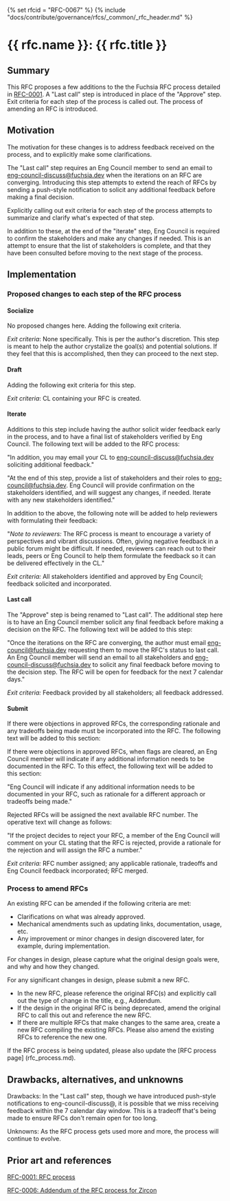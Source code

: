 {% set rfcid = "RFC-0067" %}
{% include "docs/contribute/governance/rfcs/_common/_rfc_header.md" %}
# {{ rfc.name }}: {{ rfc.title }}
<!-- SET the `rfcid` VAR ABOVE. DO NOT EDIT ANYTHING ELSE ABOVE THIS LINE. -->

## Summary

This RFC proposes a few additions to the the Fuchsia RFC process detailed in
[RFC-0001](0001_rfc_process.md). A "Last call" step is introduced in place of
the "Approve" step. Exit criteria for each step of the process is called out.
The process of amending an RFC is introduced.


## Motivation

The motivation for these changes is to address feedback received on the process,
and to explicitly make some clarifications.

The "Last call" step requires an Eng Council member to send an email to
eng-council-discuss@fuchsia.dev when the iterations on an RFC are converging.
Introducing this step attempts to extend the reach of RFCs by sending a push-style
notification to solicit any additional feedback before making a final decision.

Explicitly calling out exit criteria for each step of the process attempts to
summarize and clarify what's expected of that step.

In addition to these, at the end of the "iterate" step, Eng Council is required
to confirm the stakeholders and make any changes if needed. This is an attempt
to ensure that the list of stakeholders is complete, and that they have been
consulted before moving to the next stage of the process.


## Implementation

### Proposed changes to each step of the RFC process

#### Socialize

No proposed changes here. Adding the following exit criteria.

*Exit criteria*: None specifically. This is per the author's discretion.
This step is meant to help the author crystalize the goal(s) and potential solutions.
If they feel that this is accomplished, then they can proceed to the next step.

#### Draft

Adding the following exit criteria for this step.

*Exit criteria*: CL containing your RFC is created.

#### Iterate

Additions to this step include having the author solicit wider feedback early in
the process, and to have a final list of stakeholders verified by Eng Council.
The following text will be added to the RFC process:

"In addition, you may email your CL to eng-council-discuss@fuchsia.dev
soliciting additional feedback."

"At the end of this step, provide a list of stakeholders and their roles to
eng-council@fuchsia.dev. Eng Council will provide confirmation on the stakeholders
identified, and will suggest any changes, if needed. Iterate with any new
stakeholders identified."

In addition to the above, the following note will be added to help reviewers
with formulating their feedback:

"*Note to reviewers:* The RFC process is meant to encourage a variety of
perspectives and vibrant discussions. Often, giving negative feedback in a public
forum might be difficult. If needed, reviewers can reach out to their leads,
peers or Eng Council to help them formulate the feedback so it can be delivered
effectively in the CL."

*Exit criteria:* All stakeholders identified and approved by Eng Council; feedback
solicited and incorporated.

#### Last call

The "Approve" step is being renamed to "Last call". The additional step here
is to have an Eng Council member solicit any final feedback before making a decision
on the RFC. The following text will be added to this step:

"Once the iterations on the RFC are converging, the author must email
eng-council@fuchsia.dev requesting them to move the RFC's status to last call.
An Eng Council member will send an email to all stakeholders and
eng-council-discuss@fuchsia.dev to solicit any final feedback before moving to
the decision step. The RFC will be open for feedback for the next 7 calendar days."

*Exit criteria:* Feedback provided by all stakeholders; all feedback addressed.

#### Submit

If there were objections in approved RFCs, the corresponding rationale and any
tradeoffs being made must be incorporated into the RFC. The following text will
be added to this section:

If there were objections in approved RFCs, when flags are cleared, an Eng Council
member will indicate if any additional information needs to be documented in the RFC.
To this effect, the following text will be added to this section:

"Eng Council will indicate if any additional information needs to be documented
in your RFC, such as rationale for a different approach or tradeoffs being made."

Rejected RFCs will be assigned the next available RFC number. The operative text
will change as follows:

"If the project decides to reject your RFC, a member of the Eng Council will
comment on your CL stating that the RFC is rejected, provide a rationale
for the rejection and will assign the RFC a number."

*Exit criteria:* RFC number assigned; any applicable rationale, tradeoffs and
Eng Council feedback incorporated; RFC merged.


### Process to amend RFCs

An existing RFC can be amended if the following criteria are met:

 * Clarifications on what was already approved.
 * Mechanical amendments such as updating links, documentation, usage, etc.
 * Any improvement or minor changes in design discovered later, for example,
 during implementation.

For changes in design, please capture what the original design goals were, and why
and how they changed.

For any significant changes in design, please submit a new RFC.

 * In the new RFC, please reference the original RFC(s) and explicitly call out the
 type of change in the title, e.g., Addendum.
 * If the design in the original RFC is being deprecated, amend the original RFC
  to call this out and reference the new RFC.
 * If there are multiple RFCs that make changes to the same area, create a new RFC
 compiling the existing RFCs. Please also amend the existing RFCs to reference the new one.

If the RFC process is being updated, please also update the [RFC process page]
(rfc_process.md).

## Drawbacks, alternatives, and unknowns

Drawbacks: In the "Last call" step, though we have introduced push-style notifications
to eng-council-discuss@, it is possible that we miss receiving feedback within the 7
calendar day window. This is a tradeoff that's being made to ensure RFCs don't
remain open for too long.

Unknowns: As the RFC process gets used more and more, the process will continue to evolve.

## Prior art and references

[RFC-0001: RFC process](0001_rfc_process.md)

[RFC-0006: Addendum of the RFC process for Zircon](0006_addendum_to_rfc_process_for_zircon.md)
